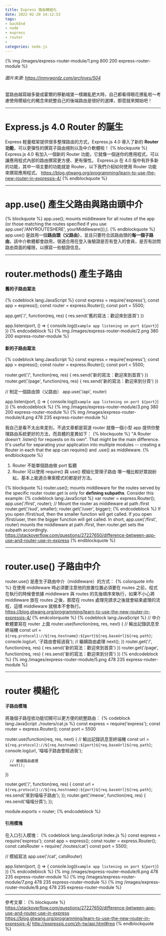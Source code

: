 ```yaml
---
title: Express 路由模組化
date: 2022-02-20 14:12:53
tags:
- backEnd
- node
- express
- router
- 
categories: node.js
---
```

{% img /images/express-router-module/1.png 800 200 express-router-module %}
###### 圖片來源: https://inmywordz.com/archives/504
當路由越寫越多變成霍爾的移動城堡一樣雜亂肥大時，自己都看得眼花撩亂啦～考慮使用模組化的概念來統整自己的後端路由是很好的選擇，那麼就來開始吧！

___
# Express.js 4.0 Router 的誕生
Express 輕量框架提供很多整理路由的方式，Express.js 4.0 導入了新的 **Router 功能**，可以更彈性的撰寫子路由規則以及中介軟體啦！
{% blockquote %}
Express.js 4.0 有加入一個新的 Router 功能，它就像一個迷你的應用程式，可以讓應用程式內部的路由撰寫更方便、更有彈性。
Express.js 在 4.0 版中有許多新的功能，其中一項主要的功能就是 Router，以下我們介紹如何使用 Router 功能來撰寫應用程式。
https://blog.gtwang.org/programming/learn-to-use-the-new-router-in-expressjs-4/
{% endblockquote %}
___
# app.use() 產生父路由與路由頭中介
{% blockquote %}
  app.use(); mounts middleware for all routes of the app (or those matching the routes specified if you use app.use('/ANYROUTESHERE', yourMiddleware());).
{% endblockquote %}
app.use() 是啟用一個**路由頭（父路由）**，並且只要符合該路由頭的**每一個子路由**，該中介軟體都會啟用，很適合用在登入後驗證是否有登入的會員，是否有訪問路由頁面的權限，以撰寫一些驗證信息。
___
# router.methods() 產生子路由
#### 舊的子路由寫法
{% codeblock  lang:JavaScript %}
  const express = require('express');
  const app = express();
  const router = express.Router();
  const port = 5500;

  app.get('/', function(req, res) {
    res.send('舊的寫法：歡迎來到首頁')
  })

  app.listen(port, () => {
    console.log(`Example app listening on port ${port}`)
  })
{% endcodeblock %}
{% img /images/express-router-module/2.png 380 200 express-router-module %}

#### 新的子路由寫法
{% codeblock  lang:JavaScript %}
  const express = require('express');
  const app = express();
  const router = express.Router();
  const port = 5500;

  router.get('/', function(req, res) {
    res.send('新的寫法：歡迎來到首頁')
  })
  router.get('/page', function(req, res) {
    res.send('新的寫法：歡迎來到分頁')
  })

  // 制定一個路由頭（父路由）
  app.use('/api', router)

  app.listen(port, () => {
    console.log(`Example app listening on port ${port}`)
  })
{% endcodeblock %}
{% img /images/express-router-module/3.png 380 200 express-router-module %}
{% img /images/express-router-module/4.png 478 235 express-router-module %}

我自己是看不太出來差別，不過文章都是寫道 router 就像一個小型 app 提供你整理路由系統更好的方法，而具體的差異如下：
{% blockquote %}
  "A Router doesn't .listen() for requests on its own". That might be the main difference. 
  It's useful for separating your application into multiple modules -- creating a Router in each that the app can require() and .use() as middleware. 
{% endblockquote %}
  1. Router 不能單個路由做 port 監聽 
  2. Router 可以使用 require() 與 use() 模組化管理子路由
  哪一種比較好眾說紛紜，基本上能適合專案模式的都是好方法。

{% blockquote %}
  router.use(); mounts middleware for the routes served by the specific router
  router.get is only for **defining subpaths**.
  Consider this example:
  {% codeblock  lang:JavaScript %}
    var router = express.Router();
    app.use('/first', router); // Mount the router as middleware at path /first
    router.get('/sud', smaller);
    router.get('/user', bigger);
  {% endcodeblock %}
  If you open /first/sud, then the smaller function will get called.
  If you open /first/user, then the bigger function will get called.
  In short, app.use('/first', router) mounts the middleware at path /first, then router.get sets the subpath accordingly.
  https://stackoverflow.com/questions/27227650/difference-between-app-use-and-router-use-in-express
{% endblockquote %}
___
# router.use() 子路由中介
router.use() 是產生子路由中介（middleware）的方式：
{% colorquote info %}
在使用 middleware 時必須要注意他的放置位置必須要在 routes 之前，程式在執行的時候會依據 middleware 與 routes 的先後順序來執行，如果不小心將 middleware 放在 routes 之後，那麼在 routes 處理完請求之後就會結束處理的流程，這樣 middleware 就根本不會執行。
https://blog.gtwang.org/programming/learn-to-use-the-new-router-in-expressjs-4/
{% endcolorquote  %}
{% codeblock  lang:JavaScript %}
// 中介軟體要寫在 router 上面
router.use(function(req, res, next) {
  // 輸出記錄訊息至終端機
  const url = `${req.protocol}://${req.hostname}:${port}${req.baseUrl}${req.path}`;
  console.log(url, '子路由會經過我');
  // 繼續路由處理
  next();
})
router.get('/', function(req, res) {
  res.send('新的寫法：歡迎來到首頁')
})
router.get('/page', function(req, res) {
  res.send('新的寫法：歡迎來到分頁')
})
{% endcodeblock %}
{% img /images/express-router-module/5.png 478 235 express-router-module %}
___
# router 模組化

#### 子路由模塊
將幾個子路徑依功能切開可以更方便的統整路由：
{% codeblock  lang:JavaScript ./routers/cat.js  %}
  const express = require('express');
  const router = express.Router();
  const port = 5500

  router.use(function(req, res, next) {
      // 輸出記錄訊息至終端機
      const url = `${req.protocol}://${req.hostname}:${port}${req.baseUrl}${req.path}`;
      console.log(url, '喵喵子路由會經過我');
    
      // 繼續路由處理
      next();
  })

  router.get('/', function(req, res) {
      const url = `${req.protocol}://${req.hostname}:${port}${req.baseUrl}${req.path}`;
      res.send('來到喵喵子路由');
  });
  router.get('/meow', function(req, res) {
      res.send('喵喵分頁');
  });

  module.exports = router;
{% endcodeblock %}

#### 引用模塊
在入口引入模塊：
{% codeblock  lang:JavaScript index.js  %}
  const express = require('express');
  const app = express();
  const router = express.Router();
  const catsRouter = require('./routes/cat')
  const port = 5500;

  // 模組寫法
  app.use('/cat', catsRouter) 

  app.listen(port, () => {
    console.log(`Example app listening on port ${port}`)
  })
{% endcodeblock %}
{% img /images/express-router-module/6.png 478 235 express-router-module %}
{% img /images/express-router-module/7.png 478 235 express-router-module %}
{% img /images/express-router-module/8.png 478 235 express-router-module %}
___
參考文章：
{% blockquote %}
https://stackoverflow.com/questions/27227650/difference-between-app-use-and-router-use-in-express
https://blog.gtwang.org/programming/learn-to-use-the-new-router-in-expressjs-4/
http://expressjs.com/zh-tw/api.html#req
{% endblockquote %}